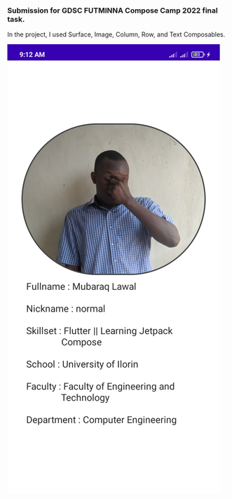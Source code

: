 
### Submission for GDSC FUTMINNA Compose Camp 2022 final task.

In the project, I used Surface, Image, Column, Row, and Text Composables.

![submission](portfolio.jpg)